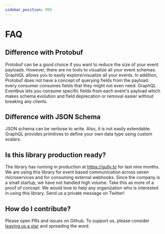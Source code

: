 ```yaml
---
sidebar_position: 999
---
```


# FAQ

## Difference with Protobuf

Protobuf can be a good choice if you want to reduce the size of your event payloads. However, there are no tools to visualize all your event schemas. GraphiQL allows you to easily explore/visualize all your events. In addition, Protobuf does not have a concept of querying fields from the payload: every consumer consumes fields that they might not even need. GraphQL Eventbus lets you consume specific fields from each event's payload which makes schema evolution and field deprecation or removal easier without breaking any clients.

## Difference with JSON Schema

JSON schema can be verbose to write. Also, it is not easily extendable. GraphQL provides primitives to define your own data type using custom scalars.

## Is this library production ready?

The library has running in production at https://gully.to for last nine months. We are using this library for event based communication across seven microservices and for consuming external webhooks. Since the company is a small startup, we have not handled high volume. Take this as more of a proof of concept. We would love to help any organization who is interested in using this library. Send us a private message on Twitter!

## How do I contribute?

Please open PRs and issues on Github. To support us, please consider [leaving us a star](https://github.com/quant-daddy/graphql-eventbus) and spreading the word.
